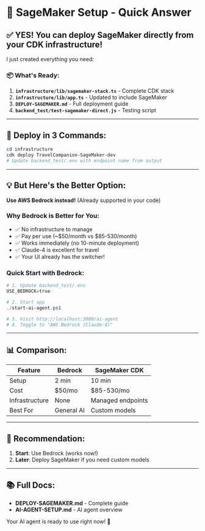 # 🎯 SageMaker Setup - Quick Answer

## ✅ YES! You can deploy SageMaker directly from your CDK infrastructure!

I just created everything you need:

### 📦 What's Ready:

1. **`infrastructure/lib/sagemaker-stack.ts`** - Complete CDK stack
2. **`infrastructure/lib/app.ts`** - Updated to include SageMaker
3. **`DEPLOY-SAGEMAKER.md`** - Full deployment guide
4. **`backend_test/test-sagemaker-direct.js`** - Testing script

---

## 🚀 Deploy in 3 Commands:

```powershell
cd infrastructure
cdk deploy TravelCompanion-SageMaker-dev
# Update backend_test/.env with endpoint name from output
```

---

## 💡 But Here's the Better Option:

**Use AWS Bedrock instead!** (Already supported in your code)

### Why Bedrock is Better for You:
- ✅ No infrastructure to manage
- ✅ Pay per use (~$50/month vs $85-530/month)
- ✅ Works immediately (no 10-minute deployment)
- ✅ Claude-4 is excellent for travel
- ✅ Your UI already has the switcher!

### Quick Start with Bedrock:
```powershell
# 1. Update backend_test/.env
USE_BEDROCK=true

# 2. Start app
./start-ai-agent.ps1

# 3. Visit http://localhost:3000/ai-agent
# 4. Toggle to "AWS Bedrock (Claude-4)"
```

---

## 📊 Comparison:

| Feature | Bedrock | SageMaker CDK |
|---------|---------|---------------|
| Setup | 2 min | 10 min |
| Cost | $50/mo | $85-530/mo |
| Infrastructure | None | Managed endpoints |
| Best For | General AI | Custom models |

---

## 🎯 Recommendation:

1. **Start**: Use Bedrock (works now!)
2. **Later**: Deploy SageMaker if you need custom models

---

## 📚 Full Docs:

- **DEPLOY-SAGEMAKER.md** - Complete guide
- **AI-AGENT-SETUP.md** - AI agent overview

Your AI agent is ready to use right now! 🚀
